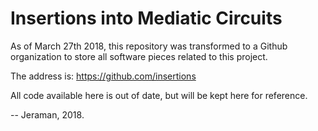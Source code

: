 # Insertions into Mediatic Circuits
As of March 27th 2018, this repository was transformed to a Github organization to store all software pieces related to this project.

The address is:
https://github.com/insertions

All code available here is out of date, but will be kept here for reference.

-- Jeraman, 2018.
